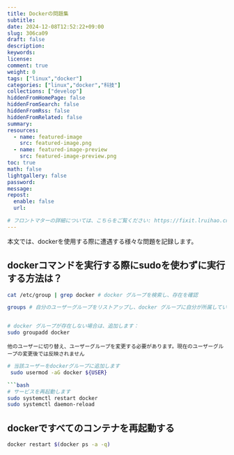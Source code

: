 ```yaml
---
title: Dockerの問題集
subtitle:
date: 2024-12-08T12:52:22+09:00
slug: 306ca09
draft: false
description:
keywords:
license:
comment: true
weight: 0
tags: ["linux","docker"]
categories: ["linux","docker","科技"]
collections: ["develop"]
hiddenFromHomePage: false
hiddenFromSearch: false
hiddenFromRss: false
hiddenFromRelated: false
summary:
resources:
  - name: featured-image
    src: featured-image.png
  - name: featured-image-preview
    src: featured-image-preview.png
toc: true
math: false
lightgallery: false
password:
message:
repost:
  enable: false
  url:

# フロントマターの詳細については、こちらをご覧ください: https://fixit.lruihao.cn/documentation/content-management/introduction/#front-matter
---
```

本文では、dockerを使用する際に遭遇する様々な問題を記録します。
<!--more-->

## dockerコマンドを実行する際にsudoを使わずに実行する方法は？

```bash
cat /etc/group | grep docker # docker グループを検索し、存在を確認
```
```bash 
groups # 自分のユーザーグループをリストアップし、docker グループに自分が所属しているか確認
```
```bash

# docker グループが存在しない場合は、追加します：
sudo groupadd docker
```
`他のユーザーに切り替え、ユーザーグループを変更する必要があります。現在のユーザーグループの変更後では反映されません`
```bash
# 当該ユーザーをdockerグループに追加します
 sudo usermod -aG docker ${USER}

```bash
# サービスを再起動します
sudo systemctl restart docker 
sudo systemctl daemon-reload
```

## dockerですべてのコンテナを再起動する

```bash
docker restart $(docker ps -a -q)

```